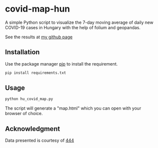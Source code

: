 # covid-map-hun

A simple Python script to visualize the 7-day moving average of daily new COVID-19 cases in Hungary with the help of folium and geopandas.

See the results at [my github page](https://imgergely.github.io/map)

## Installation

Use the package manager [pip](https://pip.pypa.io/en/stable/) to install the requirement.

```bash
pip install requirements.txt
```

## Usage

```python
python hu_covid_map.py
```
The script will generate a "map.html" which you can open with your browser of choice.

## Acknowledgment

Data presented is courtesy of [444](https://444.hu/koronavirus-covid-19-jarvany-data)
